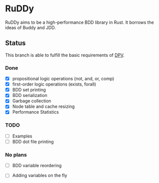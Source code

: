 # RuDDy
RuDDy aims to be a high-performance BDD library in Rust. It borrows 
the ideas of Buddy and JDD.

## Status
This branch is able to fulfill the basic requirements of 
[DPV](https://dl.acm.org/doi/10.1145/3544216.3544246).

### Done
- [x] propositional logic operations (not, and, or, comp)
- [x] first-order logic operations (exists, forall)
- [x] BDD set printing
- [x] BDD serialization
- [x] Garbage collection
- [x] Node table and cache resizing
- [x] Performance Statistics

### TODO
- [ ] Examples
- [ ] BDD dot file printing

### No plans
- [ ] BDD variable reordering
- [ ] Adding variables on the fly

